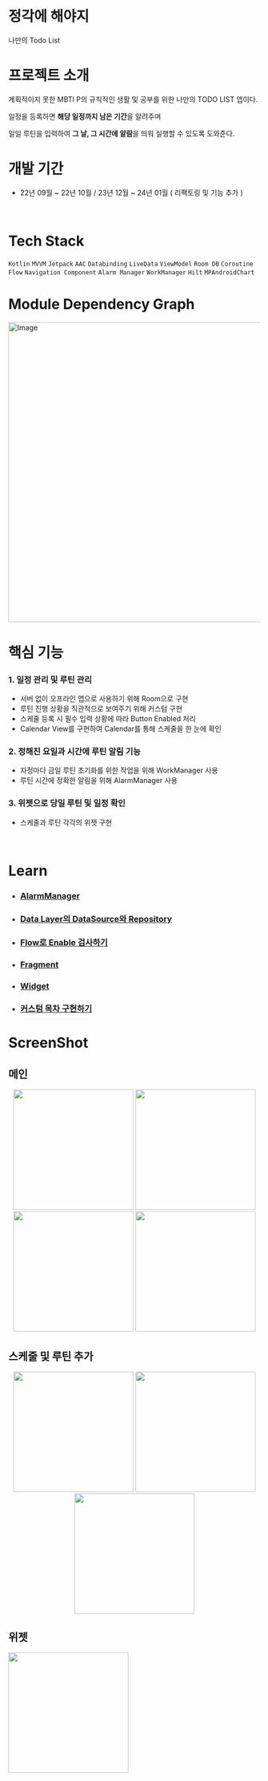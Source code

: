# 정각에 해야지
 나만의 Todo List
 <br>


# 프로젝트 소개
 계획적이지 못한 MBTI P의 규칙적인 생활 및 공부를 위한 나만의 TODO LIST 앱이다.

일정을 등록하면 **해당 일정까지 남은 기간**을 알려주며

일일 루틴을 입력하여 **그 날, 그 시간에 알람**을 띄워 실행할 수 있도록 도와준다.
 <br>


# 개발 기간
 * 22년 09월 ~ 22년 10월 / 23년 12월 ~ 24년 01월 ( 리팩토링 및 기능 추가 )
 <br>

# Tech Stack
`Kotlin` `MVVM` `Jetpack` `AAC` `Databinding` `LiveData` `ViewModel` `Room DB` `Coroutine`
`Flow` `Navigation Component` `Alarm Manager` `WorkManager` `Hilt` `MPAndroidChart`
<br>

# Module Dependency Graph
<img width="1514" height="598" alt="Image" src="https://github.com/user-attachments/assets/fabaf9e9-c597-4ad5-988a-15458dcb5408" />

# 핵심 기능
### 1. 일정 관리 및 루틴 관리
- 서버 없이 오프라인 앱으로 사용하기 위해 Room으로 구현
- 루틴 진행 상황을 직관적으로 보여주기 위해 커스텀 구현
- 스케줄 등록 시 필수 입력 상황에 따라 Button Enabled 처리
- Calendar View를 구현하여 Calendar를 통해 스케줄을 한 눈에 확인

### 2. 정해진 요일과 시간에 루틴 알림 기능
- 자정마다 금일 루틴 초기화를 위한 작업을 위해 WorkManager 사용
- 루틴 시간에 정확한 알림을 위해 AlarmManager 사용

### 3. 위젯으로 당일 루틴 및 일정 확인
- 스케줄과 루틴 각각의 위젯 구현

<br>

# Learn
* ### [AlarmManager](https://snaildeveloper.tistory.com/49)
* ### [Data Layer의 DataSource와 Repository](https://snaildeveloper.tistory.com/117)
* ### [Flow로 Enable 검사하기](https://snaildeveloper.tistory.com/150)
* ### [Fragment](https://snaildeveloper.tistory.com/147)
* ### [Widget](https://snaildeveloper.tistory.com/149)
* ### [커스텀 목차 구현하기](https://snaildeveloper.tistory.com/146)

# ScreenShot
## 메인
<p align="center" width="100%">
 <img 
  src="https://github.com/user-attachments/assets/86974924-48d3-4075-af7f-c43bd7de9a64"
  width="240"/>
 <img 
  src="https://github.com/user-attachments/assets/907112c4-af31-414c-b8d2-7d9f7a3f9c99"
  width="240"/>
  <img 
 src="https://github.com/user-attachments/assets/3d7006f2-dc44-4498-a8df-54a1c3dbacd7" 
 width="240"/>
 <img 
 src="https://github.com/user-attachments/assets/975c42af-7287-4b71-956e-e2d7bb8e64f1" 
 width="240"/> 
</p>

## 스케줄 및 루틴 추가
<p align="center" width="100%">
 <img 
 src="https://github.com/user-attachments/assets/44fce508-7442-42fa-8d06-e79d113a6289" 
 width="240"/> 
<img 
 src="https://github.com/user-attachments/assets/7094054a-a730-4616-9844-bb719639e8a4" 
 width="240"/> 
 <img 
 src="https://github.com/user-attachments/assets/78d86044-3e2f-4dee-8093-92c5976d7866" 
 width="240"/> 
</p>

## 위젯
<img 
 src="https://github.com/user-attachments/assets/15649eb4-6cd6-4d5e-8fcf-cfdcc203f4b4" 
 width="240"/> 
